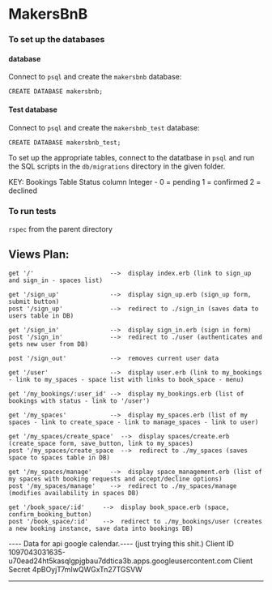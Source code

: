 # MakersBnB


### To set up the databases ###

#### database ####
Connect to `psql` and create the `makersbnb` database:

```
CREATE DATABASE makersbnb;
```

#### Test database ####
Connect to `psql` and create the `makersbnb_test` database:

```
CREATE DATABASE makersbnb_test;
```

To set up the appropriate tables, connect to the datatbase in `psql` and run the SQL scripts in the `db/migrations` directory in the given folder.

KEY:
Bookings Table Status column Integer -
0 = pending
1 = confirmed
2 = declined
<!-- 3 = cancelled  -->

### To run tests ###
`rspec` from the parent directory
## Views Plan: ##

```
get '/'                     -->  display index.erb (link to sign_up and sign_in - spaces list)

get '/sign_up'              -->  display sign_up.erb (sign_up form, submit button)
post '/sign_up'             -->  redirect to ./sign_in (saves data to users table in DB)

get '/sign_in'              -->  display sign_in.erb (sign in form)
post '/sign_in'             -->  redirect to ./user (authenticates and gets new user from DB)

post '/sign_out'            -->  removes current user data

get '/user'                 -->  display user.erb (link to my_bookings - link to my_spaces - space list with links to book_space - menu)

get '/my_bookings/:user_id' -->  display my_bookings.erb (list of bookings with status - link to '/user')

get '/my_spaces'            -->  display my_spaces.erb (list of my spaces - link to create_space - link to manage_spaces - link to user)

get '/my_spaces/create_space'  -->  display spaces/create.erb (create_space form, save_button, link to my_spaces)
post '/my_spaces/create_space  -->  redirect to ./my_spaces (saves space to spaces table in DB)

get '/my_spaces/manage'     -->  display space_management.erb (list of my spaces with booking requests and accept/decline options)
post '/my_spaces/manage'    -->  redirect to ./my_spaces/manage (modifies availability in spaces DB)

get '/book_space/:id'     -->  display book_space.erb (space, confirm_booking_button)
post '/book_space/:id'    -->  redirect to ./my_bookings/user (creates a new booking instance, save data into bookings DB)
```

---- Data for api google calendar.---- (just trying this shit.)
Client ID
1097043031635-u70ead24ht5kasqlgpjgbau7ddtica3b.apps.googleusercontent.com
Client Secret
4pBOyjT7mIwQWGxTn27TGSVW

----------------------------------------
